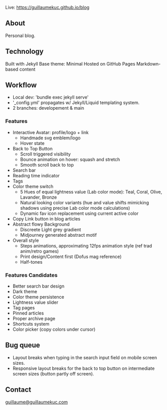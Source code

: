 Live: https://guillaumekuc.github.io/blog

## About

Personal blog.

## Technology

Built with Jekyll
Base theme: Minimal
Hosted on GitHub Pages
Markdown-based content

## Workflow

- Local dev: 'bundle exec jekyll serve'
- '_config.yml' propagates w/ Jekyll/Liquid templating system.
- 2 branches: developement & main

### Features

- Interactive Avatar: profile/logo + link
	- Handmade svg emblem/logo
	- Hover state
- Back to Top Button
	- Scroll triggered visibility
	- Bounce animation on hover: squash and stretch
	- Smooth scroll back to top
- Search bar
- Reading time indicator
- Tags
- Color theme switch
	- 5 Hues of equal lightness value (Lab color mode): Teal, Coral, Olive, Lavander, Bronze
	- Natural looking color variants (hue and value shifts mimicking shadows using precise Lab color mode calculations)
	- Dynamic fav icon replacement using current active color
- Copy Link button in blog articles
- Abstract flowy Background
	- Discreete Light grey gradient
	- Midjourney generated abstract motif
- Overall style
	- Steps animations, approximating 12fps animation style (ref trad anim/retro games)
	- Print design/Content first (Dofus mag reference)
	- Half-tones

### Features Candidates

- Better search bar design
- Dark theme
- Color theme persistence
- Lightness value slider
- Tag pages
- Pinned articles
- Proper archive page
- Shortcuts system
- Color picker (copy colors under cursor)

## Bug queue

- Layout breaks when typing in the search input field on mobile screen sizes.
- Responsive layout  breaks for the back to top button on intermediate screen sizes (button partly off screen).

## Contact

guillaume@guillaumekuc.com

